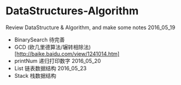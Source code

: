 # DataStructures-Algorithm
Review DataStructure & Algorithm, and make some notes
2016_05_19
* BinarySearch 待完善
* GCD (欧几里德算法/辗转相除法)[http://baike.baidu.com/view/1241014.htm]
* printNum 递归打印数字
2016_05_20
* List 链表数据结构
2016_05_23
* Stack 栈数据结构